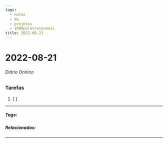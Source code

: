 ```yaml
---
tags:
  - notas
  - de
  - projetos
  - 1000palavrasoumais
title: 2022-08-21  
---
```

# 2022-08-21  
###### Diário Onírico
>


### Tarefas
1. [ ]  

---

##### Tags:

##### Relacionados: 

---
> 